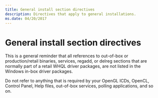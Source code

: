 ```yaml
---
title: General install section directives
description: Directives that apply to general installations.
ms.date: 04/20/2017
---
```


# General install section directives


This is a general reminder that all references to out-of-box or production/retail binaries, services, regadd, or delreg sections that are normally part of a retail WHQL driver packages, are not listed in the Windows in-box driver packages.

Do not refer to anything that is required by your OpenGL ICDs, OpenCL, Control Panel, Help files, out-of-box services, polling applications, and so on.

 

 





